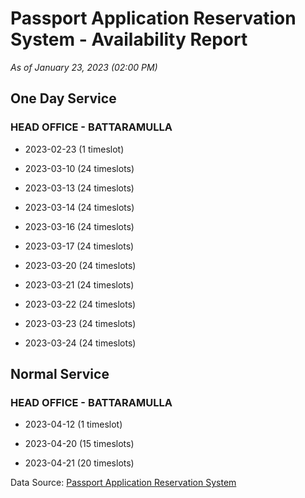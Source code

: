 # Passport Application Reservation System - Availability Report

*As of January 23, 2023 (02:00 PM)*

## One Day Service

### HEAD OFFICE - BATTARAMULLA

* 2023-02-23 (1 timeslot)

* 2023-03-10 (24 timeslots)

* 2023-03-13 (24 timeslots)

* 2023-03-14 (24 timeslots)

* 2023-03-16 (24 timeslots)

* 2023-03-17 (24 timeslots)

* 2023-03-20 (24 timeslots)

* 2023-03-21 (24 timeslots)

* 2023-03-22 (24 timeslots)

* 2023-03-23 (24 timeslots)

* 2023-03-24 (24 timeslots)

## Normal Service

### HEAD OFFICE - BATTARAMULLA

* 2023-04-12 (1 timeslot)

* 2023-04-20 (15 timeslots)

* 2023-04-21 (20 timeslots)

Data Source: [Passport Application Reservation System](https://eservices.immigration.gov.lk:8443/appointment/pages/reservationApplication.xhtml)
